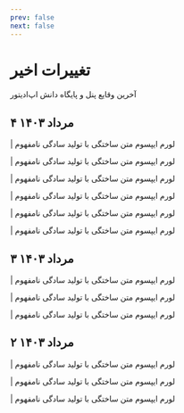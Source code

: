 ```yaml
---
prev: false
next: false
---
```

# تغییرات اخیر
آخرین وقایع پنل و پایگاه دانش اپ‌ادیتور

۴ مرداد ۱۴۰۳ <Badge type="info" text="پنل" />
 ----

| <Badge type="tip" text="ویژگی جدید" /> لورم ایپسوم متن ساختگی با تولید سادگی نامفهوم

| <Badge type="tip" text="ویژگی جدید" /> لورم ایپسوم متن ساختگی با تولید سادگی نامفهوم

| <Badge type="tip" text="ویژگی جدید" /> لورم ایپسوم متن ساختگی با تولید سادگی نامفهوم

| <Badge type="warning" text="بهبود عملکرد" /> لورم ایپسوم متن ساختگی با تولید سادگی نامفهوم

| <Badge type="warning" text="بهبود عملکرد" /> لورم ایپسوم متن ساختگی با تولید سادگی نامفهوم

| <Badge type="danger" text="رفع باگ" /> لورم ایپسوم متن ساختگی با تولید سادگی نامفهوم

۳ مرداد ۱۴۰۳ <Badge type="info" text="پایگاه دانش" />
 ----

| <Badge type="tip" text="ویژگی جدید" /> لورم ایپسوم متن ساختگی با تولید سادگی نامفهوم

| <Badge type="tip" text="ویژگی جدید" /> لورم ایپسوم متن ساختگی با تولید سادگی نامفهوم

| <Badge type="warning" text="بهبود عملکرد" /> لورم ایپسوم متن ساختگی با تولید سادگی نامفهوم

۲ مرداد ۱۴۰۳ <Badge type="info" text="پایگاه دانش" />
 ----

| <Badge type="tip" text="ویژگی جدید" /> لورم ایپسوم متن ساختگی با تولید سادگی نامفهوم

| <Badge type="tip" text="ویژگی جدید" /> لورم ایپسوم متن ساختگی با تولید سادگی نامفهوم

| <Badge type="warning" text="بهبود عملکرد" /> لورم ایپسوم متن ساختگی با تولید سادگی نامفهوم